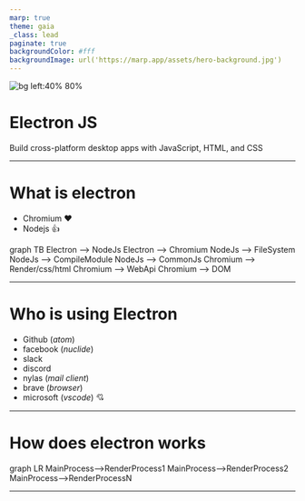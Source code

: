 ```yaml
---
marp: true
theme: gaia
_class: lead
paginate: true
backgroundColor: #fff
backgroundImage: url('https://marp.app/assets/hero-background.jpg')
---
```


![bg left:40% 80%](https://upload.wikimedia.org/wikipedia/commons/9/91/Electron_Software_Framework_Logo.svg)

# **Electron JS**

Build cross-platform desktop apps with JavaScript, HTML, and CSS

---

# What is electron

- Chromium :heart: 
- Nodejs :+1:

<div class="mermaid">
graph TB
    Electron --> NodeJs
    Electron --> Chromium
    NodeJs   --> FileSystem
    NodeJs   --> CompileModule
    NodeJs   --> CommonJs
    Chromium --> Render/css/html
    Chromium --> WebApi
    Chromium --> DOM
</div>

<!-- 
Electron:
electron es un sistema runtime osea provee un ambiente para crear aplicaciones de escriotrio con html5, css y javascript. Es un proyecto opensource que comenzo en github con la idea de crear un editor de texto multiplataforma construido apartir de tecnologias web (Atom), electron combina el modulo de contenido de chromium y nodejs runtime para permitirle a los desarrolladores construir paginas web e interactuar con el sistema operativo.

Chromium: 
es la vesion opensource del navegador web de google con algunas pequeñas deferencias, el content module es el core que permite renderizar una pagina web.

Nodejs:
es el lenguaje backend en javascript (v8 engine) que nos permite comunicarnos con el sistema operativo a partir de sus modulos
 -->

---

# Who is using Electron

- Github (*atom*)
- facebook (*nuclide*)
- slack
- discord
- nylas (*mail client*)
- brave (*browser*)
- microsoft (*vscode*) :cupid:

---

# How does electron works


<div class="mermaid">
graph LR
    MainProcess-->RenderProcess1
    MainProcess-->RenderProcess2
    MainProcess-->RenderProcessN
</div>

<!-- 
Main process:
nodejs - server side
es el encargado del ciclo de vida de los eventos como el inicio, salida, preparacion entre otros, ademas de estar encargado de la comunicacion con el sistema operativo por medio de sus APIS.

Render process: 
instancia de chromim - cliente side
pueden cargar paginas web (html, css, js), ya que pueden ser multiples procesos toma todas las ventajas de chromium multiprocess, a diferencia de las paginas web que conocemos existe la posibilidad de acceder directamente al api de node desde el proceso render
 -->
---


<!-- mermaid.js -->
<script src="https://unpkg.com/mermaid@8.1.0/dist/mermaid.min.js"></script>
<script>mermaid.initialize({startOnLoad:true});</script>
